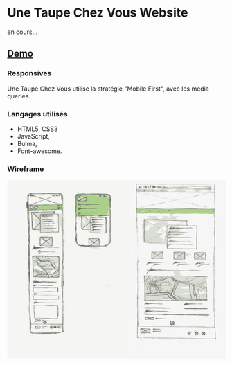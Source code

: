 # Une Taupe Chez Vous Website
en cours...

## [Demo]([http://test.fr](https://maximethe.github.io/UneTaupeChezVous/)) 

### Responsives

Une Taupe Chez Vous utilise la stratégie "Mobile First", avec les media queries.

### Langages utilisés 

- HTML5, CSS3
- JavaScript,
- Bulma,
- Font-awesome.

### Wireframe

![Wireframe Une Taupe Chez Vous](/docs/images/wireframe.jpg "Wireframe Une Taupe Chez Vous")
